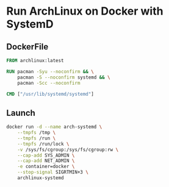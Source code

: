 # Run ArchLinux on Docker with SystemD

## DockerFile

```dockerfile
FROM archlinux:latest

RUN pacman -Syu --noconfirm && \
    pacman -S --noconfirm systemd && \
    pacman -Scc --noconfirm

CMD ["/usr/lib/systemd/systemd"]
```

## Launch

```sh
docker run -d --name arch-systemd \
    --tmpfs /tmp \
    --tmpfs /run \
    --tmpfs /run/lock \
    -v /sys/fs/cgroup:/sys/fs/cgroup:rw \
    --cap-add SYS_ADMIN \
    --cap-add NET_ADMIN \
    -e container=docker \
    --stop-signal SIGRTMIN+3 \
    archlinux-systemd
```
